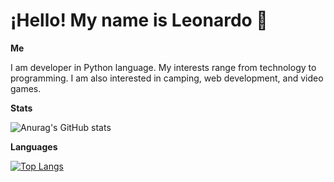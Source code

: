 # ¡Hello! My name is Leonardo 👋

**Me**

I am developer in Python language. My interests range from technology to programming. I am also interested in camping, web development, and video games.


**Stats**

![Anurag's GitHub stats](https://github-readme-stats.vercel.app/api?username=gomezgleonardob&count_private=true)

**Languages**

[![Top Langs](https://github-readme-stats.vercel.app/api/top-langs/?username=gomezgleonardob&layout=compact)](https://github.com/anuraghazra/github-readme-stats)

